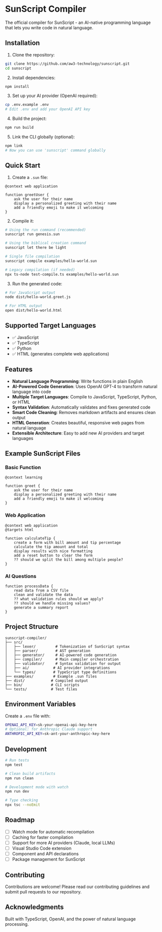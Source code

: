 # SunScript Compiler

The official compiler for SunScript - an AI-native programming language that lets you write code in natural language.

## Installation

1. Clone the repository:
```bash
git clone https://github.com/aw3-technology/sunscript.git
cd sunscript
```

2. Install dependencies:
```bash
npm install
```

3. Set up your AI provider (OpenAI required):
```bash
cp .env.example .env
# Edit .env and add your OpenAI API key
```

4. Build the project:
```bash
npm run build
```

5. Link the CLI globally (optional):
```bash
npm link
# Now you can use 'sunscript' command globally
```

## Quick Start

1. Create a `.sun` file:

```sunscript
@context web application

function greetUser {
    ask the user for their name
    display a personalized greeting with their name
    add a friendly emoji to make it welcoming
}
```

2. Compile it:

```bash
# Using the run command (recommended)
sunscript run genesis.sun

# Using the biblical creation command
sunscript let there be light

# Single file compilation
sunscript compile examples/hello-world.sun

# Legacy compilation (if needed)
npx ts-node test-compile.ts examples/hello-world.sun
```

3. Run the generated code:

```bash
# For JavaScript output
node dist/hello-world.greet.js

# For HTML output
open dist/hello-world.html
```

## Supported Target Languages

- ✅ JavaScript
- ✅ TypeScript
- ✅ Python
- ✅ HTML (generates complete web applications)

## Features

- **Natural Language Programming**: Write functions in plain English
- **AI-Powered Code Generation**: Uses OpenAI GPT-4 to transform natural language into code
- **Multiple Target Languages**: Compile to JavaScript, TypeScript, Python, or HTML
- **Syntax Validation**: Automatically validates and fixes generated code
- **Smart Code Cleaning**: Removes markdown artifacts and ensures clean output
- **HTML Generation**: Creates beautiful, responsive web pages from natural language
- **Extensible Architecture**: Easy to add new AI providers and target languages

## Example SunScript Files

### Basic Function
```sunscript
@context learning

function greet {
    ask the user for their name
    display a personalized greeting with their name
    add a friendly emoji to make it welcoming
}
```

### Web Application
```sunscript
@context web application
@targets html

function calculateTip {
    create a form with bill amount and tip percentage
    calculate the tip amount and total
    display results with nice formatting
    add a reset button to clear the form
    ?? should we split the bill among multiple people?
}
```

### AI Questions
```sunscript
function processData {
    read data from a CSV file
    clean and validate the data
    ?? what validation rules should we apply?
    ?? should we handle missing values?
    generate a summary report
}
```

## Project Structure

```
sunscript-compiler/
├── src/
│   ├── lexer/         # Tokenization of SunScript syntax
│   ├── parser/        # AST generation
│   ├── generator/     # AI-powered code generation
│   ├── compiler/      # Main compiler orchestration
│   ├── validator/     # Syntax validation for output
│   ├── ai/           # AI provider integrations
│   └── types/        # TypeScript type definitions
├── examples/         # Example .sun files
├── dist/            # Compiled output
├── bin/             # CLI scripts
└── tests/           # Test files
```

## Environment Variables

Create a `.env` file with:

```bash
OPENAI_API_KEY=sk-your-openai-api-key-here
# Optional: for Anthropic Claude support
ANTHROPIC_API_KEY=sk-ant-your-anthropic-key-here
```

## Development

```bash
# Run tests
npm test

# Clean build artifacts
npm run clean

# Development mode with watch
npm run dev

# Type checking
npx tsc --noEmit
```

## Roadmap

- [ ] Watch mode for automatic recompilation
- [ ] Caching for faster compilation
- [ ] Support for more AI providers (Claude, local LLMs)
- [ ] Visual Studio Code extension
- [ ] Component and API declarations
- [ ] Package management for SunScript

## Contributing

Contributions are welcome! Please read our contributing guidelines and submit pull requests to our repository.


## Acknowledgments

Built with TypeScript, OpenAI, and the power of natural language processing.